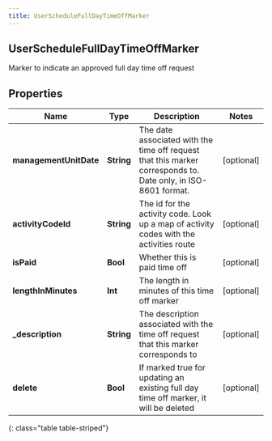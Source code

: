```yaml
---
title: UserScheduleFullDayTimeOffMarker
---
```

## UserScheduleFullDayTimeOffMarker
Marker to indicate an approved full day time off request

## Properties

|Name | Type | Description | Notes|
|------------ | ------------- | ------------- | -------------|
| **managementUnitDate** | **String** | The date associated with the time off request that this marker corresponds to.  Date only, in ISO-8601 format. | [optional] |
| **activityCodeId** | **String** | The id for the activity code.  Look up a map of activity codes with the activities route | [optional] |
| **isPaid** | **Bool** | Whether this is paid time off | [optional] |
| **lengthInMinutes** | **Int** | The length in minutes of this time off marker | [optional] |
| **_description** | **String** | The description associated with the time off request that this marker corresponds to | [optional] |
| **delete** | **Bool** | If marked true for updating an existing full day time off marker, it will be deleted | [optional] |
{: class="table table-striped"}


